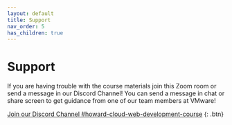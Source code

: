 ```yaml
---
layout: default
title: Support
nav_order: 5
has_children: true
---
```

# Support 

If you are having trouble with the course materials join this Zoom room or send a message in our Discord Channel! You can send a message in chat or share screen to get guidance from one of our team members at VMware!

<a href = "https://discord.gg/dBpHwYwsXf" target = "_blank"> Join our Discord Channel #howard-cloud-web-development-course</a> {: .btn}

<!-- [Join Support Zoom Room!](https://VMware.zoom.us/j/91474300913?pwd=SXJHNmxZdDN4R0hwdHBwWFREK3RwQT09){: .btn }
Meeting ID: 914 7430 0913
Password: 932503 -->
